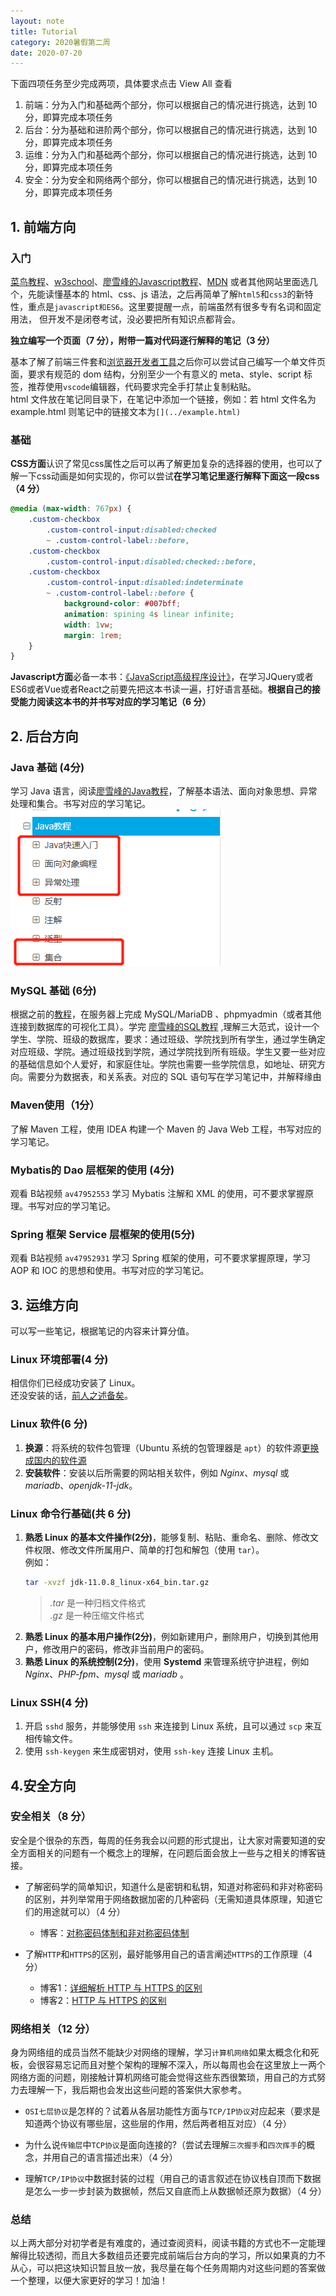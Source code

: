 ```yaml
---
layout: note
title: Tutorial
category: 2020暑假第二周
date: 2020-07-20
---
```


下面四项任务至少完成两项，具体要求点击 View All 查看

1. 前端：分为入门和基础两个部分，你可以根据自己的情况进行挑选，达到 10 分，即算完成本项任务
1. 后台：分为基础和进阶两个部分，你可以根据自己的情况进行挑选，达到 10 分，即算完成本项任务
1. 运维：分为入门和基础两个部分，你可以根据自己的情况进行挑选，达到 10 分，即算完成本项任务
1. 安全：分为安全和网络两个部分，你可以根据自己的情况进行挑选，达到 10 分，即算完成本项任务
<!--more-->

## 1. 前端方向

### 入门

[菜鸟教程](https://www.runoob.com/)、[w3school](https://www.w3school.com.cn/)、[廖雪峰的Javascript教程](https://www.liaoxuefeng.com/wiki/1022910821149312)、[MDN](https://developer.mozilla.org/zh-CN/) 或者其他网站里面选几个，先能读懂基本的 html、css、js 语法，之后再简单了解`html5`和`css3`的新特性，重点是`javascript和ES6`。这里要提醒一点，前端虽然有很多专有名词和固定用法， 但开发不是闭卷考试，没必要把所有知识点都背会。

**独立编写一个页面（7 分），附带一篇对代码逐行解释的笔记（3 分）**

基本了解了前端三件套和[浏览器开发者工具](https://mosar.in/lmbtfy/?q=5rWP6KeI5Zmo5byA5Y+R6ICF5bel5YW3)之后你可以尝试自己编写一个单文件页面，要求有规范的 dom 结构，分别至少一个有意义的 meta、style、script 标签，推荐使用`vscode`编辑器，代码要求完全手打禁止复制粘贴。  
html 文件放在笔记同目录下，在笔记中添加一个链接，例如：若 html 文件名为 example.html 则笔记中的链接文本为`[](../example.html)`

### 基础

**CSS方面**认识了常见css属性之后可以再了解更加复杂的选择器的使用，也可以了解一下css动画是如何实现的，你可以尝试**在学习笔记里逐行解释下面这一段css（4 分）**

```css
@media (max-width: 767px) {
    .custom-checkbox
        .custom-control-input:disabled:checked
        ~ .custom-control-label::before,
    .custom-checkbox
        .custom-control-input:disabled:checked::before,
    .custom-checkbox
        .custom-control-input:disabled:indeterminate
        ~ .custom-control-label::before {
            background-color: #007bff;
            animation: spining 4s linear infinite;
            width: 1vw;
            margin: 1rem;
    }
}
```

**Javascript方面**必备一本书：[《JavaScript高级程序设计》](https://book.douban.com/subject/10546125/)，在学习JQuery或者ES6或者Vue或者React之前要先把这本书读一遍，打好语言基础。**根据自己的接受能力阅读这本书的并书写对应的学习笔记（6 分）**

## 2. 后台方向

### Java 基础 (4分)  

学习 Java 语言，阅读[廖雪峰的Java教程](https://www.liaoxuefeng.com/wiki/1252599548343744)，了解基本语法、面向对象思想、异常处理和集合。书写对应的学习笔记。   
![avatar](/images/note/2020-07-20-java-01.png)   

### MySQL 基础 (6分)  

根据之前的[教程](https://elcbng.github.io/2020/01/11/backend/)，在服务器上完成 MySQL/MariaDB 、phpmyadmin（或者其他连接到数据库的可视化工具）。学完 [廖雪峰的SQL教程](https://www.liaoxuefeng.com/wiki/1177760294764384) ,理解三大范式，设计一个学生、学院、班级的数据库，要求：通过班级、学院找到所有学生，通过学生确定对应班级、学院。通过班级找到学院，通过学院找到所有班级。学生又要一些对应的基础信息如个人爱好，和家庭住址。学院也需要一些学院信息，如地址、研究方向。需要分为数据表，和关系表。对应的 SQL 语句写在学习笔记中，并解释缘由 

### Maven使用（1分） 

了解 Maven 工程，使用 IDEA 构建一个 Maven 的 Java Web 工程，书写对应的学习笔记。  

### Mybatis的 Dao 层框架的使用 (4分)

观看 B站视频 ```av47952553``` 学习 Mybatis 注解和 XML 的使用，可不要求掌握原理。书写对应的学习笔记。  

### Spring 框架 Service 层框架的使用(5分)

观看 B站视频 ```av47952931``` 学习 Spring 框架的使用，可不要求掌握原理，学习 AOP 和 IOC 的思想和使用。书写对应的学习笔记。  

## 3. 运维方向
可以写一些笔记，根据笔记的内容来计算分值。

### Linux 环境部署(4 分)
相信你们已经成功安装了 Linux。  
还没安装的话，[前人之述备矣](https://mosar.in/lmbtfy/?q=VWJ1bnR1IOWuieijheaVmeeoiw==)。

### Linux 软件(6 分)
1. **换源**：将系统的软件包管理（Ubuntu 系统的包管理器是 ```apt```）的软件源[更换成国内的软件源](https://mirrors.tuna.tsinghua.edu.cn/help/debian/)
1. **安装软件**：安装以后所需要的网站相关软件，例如 _Nginx_、_mysql_ 或 _mariadb_、_openjdk-11-jdk_。

### Linux 命令行基础(共 6 分)
1. **熟悉 Linux 的基本文件操作(2分)**，能够复制、粘贴、重命名、删除、修改文件权限、修改文件所属用户、简单的打包和解包（使用 ```tar```）。  
    例如：
    ```bash
    tar -xvzf jdk-11.0.8_linux-x64_bin.tar.gz
    ```
    > _.tar_ 是一种归档文件格式  
    > _.gz_ 是一种压缩文件格式
1. **熟悉 Linux 的基本用户操作(2分)**，例如新建用户，删除用户，切换到其他用户，修改用户的密码，修改非当前用户的密码。  
1. **熟悉 Linux 的系统控制(2分)**，使用 **Systemd** 来管理系统守护进程，例如 _Nginx_、_PHP-fpm_、_mysql_ 或 _mariadb_ 。  

### Linux SSH(4 分)
1. 开启 ```sshd``` 服务，并能够使用 ```ssh``` 来连接到 Linux 系统，且可以通过 ```scp``` 来互相传输文件。
1. 使用 ```ssh-keygen``` 来生成密钥对，使用 ```ssh-key``` 连接 Linux 主机。

## 4.安全方向    
  
### 安全相关（8 分）
  
安全是个很杂的东西，每周的任务我会以问题的形式提出，让大家对需要知道的安全方面相关的问题有一个概念上的理解，在问题后面会放上一些与之相关的博客链接。  
  
- 了解密码学的简单知识，知道什么是密钥和私钥，知道对称密码和非对称密码的区别，并列举常用于网络数据加密的几种密码（无需知道具体原理，知道它们的用途就可以）（4 分）    
    - 博客：[对称密码体制和非对称密码体制](https://www.cnblogs.com/Leo_wl/p/10714011.html)  
      
- 了解`HTTP`和`HTTPS`的区别，最好能够用自己的语言阐述`HTTPS`的工作原理（4 分）
    - 博客1：[详细解析 HTTP 与 HTTPS 的区别](https://juejin.im/entry/58d7635e5c497d0057fae036)  
    - 博客2：[HTTP 与 HTTPS 的区别](https://www.runoob.com/w3cnote/http-vs-https.html)  
        
          
### 网络相关（12 分）
  
身为网络组的成员当然不能缺少对网络的理解，学习`计算机网络`如果太概念化和死板，会很容易忘记而且对整个架构的理解不深入，所以每周也会在这里放上一两个网络方面的问题，刚接触计算机网络可能会觉得这些东西很繁琐，用自己的方式努力去理解一下，我后期也会发出这些问题的答案供大家参考。    
  
- `OSI七层协议`是怎样的？试着从各层功能性方面与`TCP/IP协议`对应起来（要求是知道两个协议有哪些层，这些层的作用，然后两者相互对应）（4 分）  
  
- 为什么说`传输层`中`TCP协议`是面向连接的?（尝试去理解`三次握手`和`四次挥手`的概念，并用自己的语言描述出来）（4 分）  
  
- 理解`TCP/IP协议`中数据封装的过程（用自己的语言叙述在协议栈自顶而下数据是怎么一步一步封装为数据帧，然后又自底而上从数据帧还原为数据）（4 分）  
    
### 总结  
  
以上两大部分对初学者是有难度的，通过查阅资料，阅读书籍的方式也不一定能理解得比较透彻，而且大多数组员还要完成前端后台方向的学习，所以如果真的力不从心，可以把这块知识暂且放一放，我尽量在每个任务周期内对这些问题的答案做一个整理，以便大家更好的学习！加油！